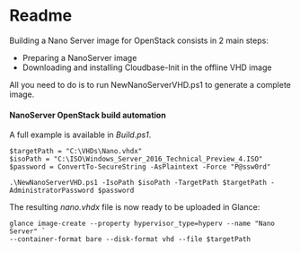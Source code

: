# Readme

Building a Nano Server image for OpenStack consists in 2 main steps:

* Preparing a NanoServer image
* Downloading and installing Cloudbase-Init in the offline VHD image

All you need to do is to run NewNanoServerVHD.ps1 to generate a
complete image.

#### NanoServer OpenStack build automation

A full example is available in _Build.ps1_.

    $targetPath = "C:\VHDs\Nano.vhdx"
    $isoPath = "C:\ISO\Windows_Server_2016_Technical_Preview_4.ISO"
    $password = ConvertTo-SecureString -AsPlaintext -Force "P@ssw0rd"

    .\NewNanoServerVHD.ps1 -IsoPath $isoPath -TargetPath $targetPath -AdministratorPassword $password

The resulting _nano.vhdx_ file is now ready to be uploaded in Glance:

    glance image-create --property hypervisor_type=hyperv --name "Nano Server" `
    --container-format bare --disk-format vhd --file $targetPath
